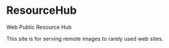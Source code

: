 # ResourceHub
Web Public Resource Hub

This site is for serving remote images to rarely used web sites.
